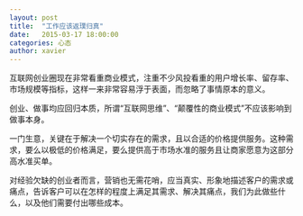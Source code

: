 ```yaml
---
layout: post
title:  "工作应该返璞归真"
date:   2015-03-17 18:00:00
categories: 心态
author: xavier
---
```


互联网创业圈现在非常看重商业模式，注重不少风投看重的用户增长率、留存率、市场规模等指标，这样一来非常容易浮于表面，而忽略了事情原本的意义。

创业、做事均应回归本质，所谓“互联网思维”、“颠覆性的商业模式”不应该影响到做事本身。

一门生意，关键在于解决一个切实存在的需求，且以合适的价格提供服务。这种需求，要么以极低的价格满足，要么提供高于市场水准的服务且让商家愿意为这部分高水准买单。

对经验欠缺的创业者而言，营销也无需花哨，应当真实、形象地描述客户的需求或痛点，告诉客户可以在怎样的程度上满足其需求、解决其痛点，我们为此做些什么，以及他们需要付出哪些成本。
